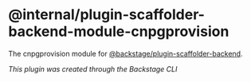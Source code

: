 # @internal/plugin-scaffolder-backend-module-cnpgprovision

The cnpgprovision module for [@backstage/plugin-scaffolder-backend](https://www.npmjs.com/package/@backstage/plugin-scaffolder-backend).

_This plugin was created through the Backstage CLI_
